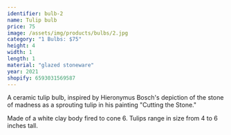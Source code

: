 ```yaml
---
identifier: bulb-2
name: Tulip bulb
price: 75
image: /assets/img/products/bulbs/2.jpg
category: "1 Bulbs: $75"
height: 4
width: 1
length: 1
material: "glazed stoneware"
year: 2021
shopify: 6593031569587
---
```


A ceramic tulip bulb, inspired by  Hieronymus Bosch's depiction of the stone of madness as a sprouting tulip in his painting "Cutting the Stone."

Made of a white clay body fired to cone 6. Tulips range in size from 4 to 6 inches tall.